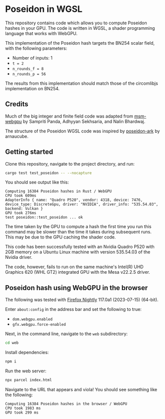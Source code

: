 # Poseidon in WGSL

This repository contains code which allows you to compute Poseidon hashes in
your GPU. The code is written in WGSL, a shader programming language that
works with WebGPU.

This implementation of the Poseidon hash targets the BN254 scalar field, with
the following parameters:

- Number of inputs: 1
- `t = 2`
- `n_rounds_f = 8`
- `n_rounds_p = 56`

The results from this implementation should match those of the circomlibjs
implementation on BN254.

## Credits

Much of the big integer and finite field code was adapted from 
[msm-webgpu](https://github.com/sampritipanda/msm-webgpu) by Sampriti Panda,
Adhyyan Sekhsaria, and Nalin Bhardwaj.

The structure of the Poseidon WGSL code was inspired by
[poseidon-ark](https://github.com/arnaucube/poseidon-ark) by arnaucube.

## Getting started

Clone this repository, navigate to the project directory, and run:

```bash
cargo test test_poseidon -- --nocapture
```

You should see output like this:

```
Computing 16384 Poseidon hashes in Rust / WebGPU
CPU took 609ms
AdapterInfo { name: "Quadro P520", vendor: 4318, device: 7476, device_type: DiscreteGpu, driver: "NVIDIA", driver_info: "535.54.03", backend: Vulkan }
GPU took 276ms
test poseidon::test_poseidon ... ok
```

The time taken by the GPU to compute a hash the first time you run this command
may be slower than the time it takes during subsequent runs. This may be due to
the GPU caching the shader code.

This code has been successfully tested with an Nvidia Quadro P520 with 2GB
memory on a Ubuntu Linux machine with version 535.54.03 of the Nvidia driver.

The code, however, fails to run on the same machine's Intel(R) UHD Graphics 620
(WHL GT2) integrated GPU with the Mesa v22.2.5 driver.

## Poseidon hash using WebGPU in the browser

The following was tested with [Firefox
Nightly](https://www.mozilla.org/en-US/firefox/nightly/notes/) 117.0a1
(2023-07-15) (64-bit).

Enter `about:config` in the address bar and set the following to true:

- `dom.webgpu.enabled`
- `gfx.webgpu.force-enabled`

Next, in the command line, navigate to the `web` subdirectory:

```bash
cd web
```

Install dependencies:

```bash
npm i
```

Run the web server:

```bash
npx parcel index.html
```

Navigate to the URL that appears and viola! You should see something like the following:

```
Computing 16384 Poseidon hashes in the browser / WebGPU
CPU took 1983 ms
GPU took 299 ms
```

